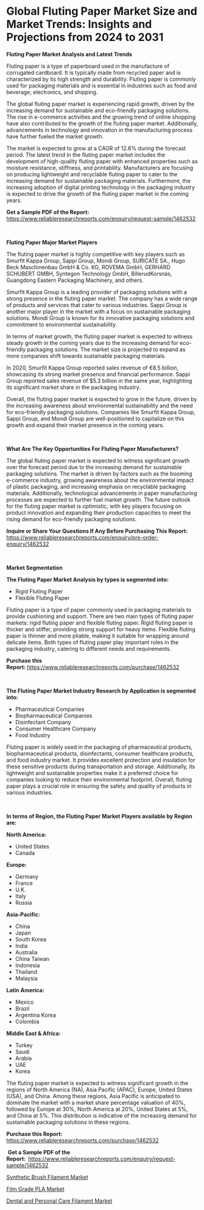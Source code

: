 <p><h1>Global Fluting Paper Market Size and Market Trends: Insights and Projections from 2024 to 2031</h1></p><p><strong>Fluting Paper Market Analysis and Latest Trends</strong></p>
<p><p>Fluting paper is a type of paperboard used in the manufacture of corrugated cardboard. It is typically made from recycled paper and is characterized by its high strength and durability. Fluting paper is commonly used for packaging materials and is essential in industries such as food and beverage, electronics, and shipping.</p><p>The global fluting paper market is experiencing rapid growth, driven by the increasing demand for sustainable and eco-friendly packaging solutions. The rise in e-commerce activities and the growing trend of online shopping have also contributed to the growth of the fluting paper market. Additionally, advancements in technology and innovation in the manufacturing process have further fueled the market growth.</p><p>The market is expected to grow at a CAGR of 12.6% during the forecast period. The latest trend in the fluting paper market includes the development of high-quality fluting paper with enhanced properties such as moisture resistance, stiffness, and printability. Manufacturers are focusing on producing lightweight and recyclable fluting paper to cater to the increasing demand for sustainable packaging materials. Furthermore, the increasing adoption of digital printing technology in the packaging industry is expected to drive the growth of the fluting paper market in the coming years.</p></p>
<p><strong>Get a Sample PDF of the Report:&nbsp;</strong> <a href="https://www.reliableresearchreports.com/enquiry/request-sample/1462532">https://www.reliableresearchreports.com/enquiry/request-sample/1462532</a></p>
<p>&nbsp;</p>
<p><strong>Fluting Paper Major Market Players</strong></p>
<p><p>The fluting paper market is highly competitive with key players such as Smurfit Kappa Group, Sappi Group, Mondi Group, SURICATE SA., Hugo Beck Maschinenbau GmbH & Co. KG, ROVEMA GmbH, GERHARD SCHUBERT GMBH, Syntegon Technology GmbH, BillerudKorsnäs, Guangdong Eastern Packaging Machinery, and others. </p><p>Smurfit Kappa Group is a leading provider of packaging solutions with a strong presence in the fluting paper market. The company has a wide range of products and services that cater to various industries. Sappi Group is another major player in the market with a focus on sustainable packaging solutions. Mondi Group is known for its innovative packaging solutions and commitment to environmental sustainability.</p><p>In terms of market growth, the fluting paper market is expected to witness steady growth in the coming years due to the increasing demand for eco-friendly packaging solutions. The market size is projected to expand as more companies shift towards sustainable packaging materials.</p><p>In 2020, Smurfit Kappa Group reported sales revenue of €8.5 billion, showcasing its strong market presence and financial performance. Sappi Group reported sales revenue of $5.3 billion in the same year, highlighting its significant market share in the packaging industry.</p><p>Overall, the fluting paper market is expected to grow in the future, driven by the increasing awareness about environmental sustainability and the need for eco-friendly packaging solutions. Companies like Smurfit Kappa Group, Sappi Group, and Mondi Group are well-positioned to capitalize on this growth and expand their market presence in the coming years.</p></p>
<p>&nbsp;</p>
<p><strong>What Are The Key Opportunities For Fluting Paper Manufacturers?</strong></p>
<p><p>The global fluting paper market is expected to witness significant growth over the forecast period due to the increasing demand for sustainable packaging solutions. The market is driven by factors such as the booming e-commerce industry, growing awareness about the environmental impact of plastic packaging, and increasing emphasis on recyclable packaging materials. Additionally, technological advancements in paper manufacturing processes are expected to further fuel market growth. The future outlook for the fluting paper market is optimistic, with key players focusing on product innovation and expanding their production capacities to meet the rising demand for eco-friendly packaging solutions.</p></p>
<p><strong>Inquire or Share Your Questions If Any Before Purchasing This Report:</strong> <a href="https://www.reliableresearchreports.com/enquiry/pre-order-enquiry/1462532">https://www.reliableresearchreports.com/enquiry/pre-order-enquiry/1462532</a></p>
<p>&nbsp;</p>
<p><strong>Market Segmentation</strong></p>
<p><strong>The Fluting Paper Market Analysis by types is segmented into:</strong></p>
<p><ul><li>Rigid Fluting Paper</li><li>Flexible Fluting Paper</li></ul></p>
<p><p>Fluting paper is a type of paper commonly used in packaging materials to provide cushioning and support. There are two main types of fluting paper markets: rigid fluting paper and flexible fluting paper. Rigid fluting paper is thicker and stiffer, providing strong support for heavy items. Flexible fluting paper is thinner and more pliable, making it suitable for wrapping around delicate items. Both types of fluting paper play important roles in the packaging industry, catering to different needs and requirements.</p></p>
<p><strong>Purchase this Report:&nbsp;</strong><a href="https://www.reliableresearchreports.com/purchase/1462532">https://www.reliableresearchreports.com/purchase/1462532</a></p>
<p>&nbsp;</p>
<p><strong>The Fluting Paper Market Industry Research by Application is segmented into:</strong></p>
<p><ul><li>Pharmaceutical Companies</li><li>Biopharmaceutical Companies</li><li>Disinfectant Company</li><li>Consumer Healthcare Company</li><li>Food Industry</li></ul></p>
<p><p>Fluting paper is widely used in the packaging of pharmaceutical products, biopharmaceutical products, disinfectants, consumer healthcare products, and food industry market. It provides excellent protection and insulation for these sensitive products during transportation and storage. Additionally, its lightweight and sustainable properties make it a preferred choice for companies looking to reduce their environmental footprint. Overall, fluting paper plays a crucial role in ensuring the safety and quality of products in various industries.</p></p>
<p>&nbsp;</p>
<p><strong>In terms of Region, the Fluting Paper Market Players available by Region are:</strong></p>
<p>
    <p> <strong> North America: </strong>
        <ul>
            <li>United States</li>
            <li>Canada</li>
        </ul>
        </p> 
    <p> <strong> Europe: </strong>
        <ul>
            <li>Germany</li>
            <li>France</li>
            <li>U.K.</li>
            <li>Italy</li>
            <li>Russia</li>
        </ul>
        </p> 
    <p> <strong> Asia-Pacific: </strong>
        <ul>
            <li>China</li>
            <li>Japan</li>
            <li>South Korea</li>
            <li>India</li>
            <li>Australia</li>
            <li>China Taiwan</li>
            <li>Indonesia</li>
            <li>Thailand</li>
            <li>Malaysia</li>
        </ul>
        </p> 
    <p> <strong> Latin America: </strong>
        <ul>
            <li>Mexico</li>
            <li>Brazil</li>
            <li>Argentina Korea</li>
            <li>Colombia</li>
        </ul>
        </p> 
    <p> <strong> Middle East & Africa: </strong>
        <ul>
            <li>Turkey</li>
            <li>Saudi</li>
            <li>Arabia</li>
            <li>UAE</li>
            <li>Korea</li>
        </ul>
    </p>
    </p>
<p><p>The fluting paper market is expected to witness significant growth in the regions of North America (NA), Asia Pacific (APAC), Europe, United States (USA), and China. Among these regions, Asia Pacific is anticipated to dominate the market with a market share percentage valuation of 40%, followed by Europe at 30%, North America at 20%, United States at 5%, and China at 5%. This distribution is indicative of the increasing demand for sustainable packaging solutions in these regions.</p></p>
<p><strong>Purchase this Report: </strong><a href="https://www.reliableresearchreports.com/purchase/1462532">https://www.reliableresearchreports.com/purchase/1462532</a></p>
<p>&nbsp;<strong>Get a Sample PDF of the Report:&nbsp;&nbsp;</strong><a href="https://www.reliableresearchreports.com/enquiry/request-sample/1462532">https://www.reliableresearchreports.com/enquiry/request-sample/1462532</a></p>
<p><strong></strong></p>
<p><p><a href="https://view.publitas.com/reportprime-1/synthetic-brush-filament-market-size-2023-2030-global-industrial-analysis-key-geographical-regions-market-share-top-key-players-product-types-and-forecast-research-report/">Synthetic Brush Filament Market</a></p><p><a href="https://view.publitas.com/reportprime-1/film-grade-pla-market-research-report-unlocks-analysis-on-the-market-financial-status-market-size-and-market-revenue-upto-2030/">Film Grade PLA Market</a></p><p><a href="https://view.publitas.com/reportprime-1/dental-and-personal-care-filament-market-with-the-goal-of-estimating-the-market-size-and-future-growth-potential-of-various-market-segments-based-on-component-applications-end-user-and-region/">Dental and Personal Care Filament Market</a></p></p>